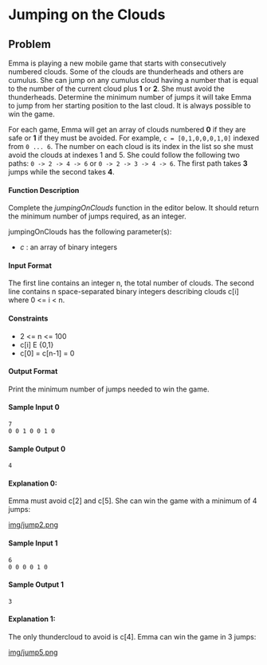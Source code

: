 # Jumping on the Clouds

## Problem

Emma is playing a new mobile game that starts with consecutively numbered clouds. Some of the clouds are thunderheads and others are cumulus. She can jump on any cumulus cloud having a number that is equal to the number of the current cloud plus **1** or **2**. She must avoid the thunderheads. Determine the minimum number of jumps it will take Emma to jump from her starting position to the last cloud. It is always possible to win the game.

For each game, Emma will get an array of clouds numbered **0** if they are safe or **1** if they must be avoided. For example, ```c = [0,1,0,0,0,1,0]``` indexed from ```0 ... 6```. The number on each cloud is its index in the list so she must avoid the clouds at indexes 1 and 5. She could follow the following two paths: ```0 -> 2 -> 4 -> 6``` or ```0 -> 2 -> 3 -> 4 -> 6```. The first path takes **3** jumps while the second takes **4**.

#### Function Description

Complete the _jumpingOnClouds_ function in the editor below. It should return the minimum number of jumps required, as an integer.

jumpingOnClouds has the following parameter(s):

* _c_ : an array of binary integers

#### Input Format

The first line contains an integer n, the total number of clouds. The second line contains n space-separated binary integers describing clouds c[i] where 0 <= i < n.

#### Constraints

* 2 <= n <= 100
* c[i] E {0,1}
* c[0] = c[n-1] = 0

#### Output Format

Print the minimum number of jumps needed to win the game.

#### Sample Input 0
```
7
0 0 1 0 0 1 0
```

#### Sample Output 0
```
4
```

#### Explanation 0:

Emma must avoid c[2] and c[5]. She can win the game with a minimum of 4 jumps:

[img/jump2.png](img/jump2.png)

#### Sample Input 1
```
6
0 0 0 0 1 0
```
#### Sample Output 1
```
3
```

#### Explanation 1:
The only thundercloud to avoid is c[4]. Emma can win the game in 3 jumps:

[img/jump5.png](img/jump5.png)
